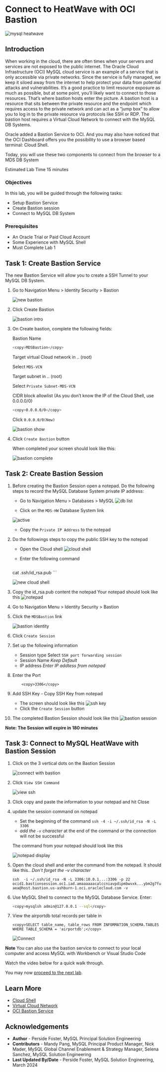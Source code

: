 # Connect to HeatWave with OCI Bastion

![mysql heatwave](./images/mysql-heatwave-logo.jpg "mysql heatwave")

## Introduction

When working in the cloud, there are often times when your servers and services are not exposed to the public internet. The Oracle Cloud Infrastructure (OCI) MySQL cloud service is an example of a service that is only accessible via private networks. Since the service is fully managed, we keep it siloed away from the internet to help protect your data from potential attacks and vulnerabilities. It’s a good practice to limit resource exposure as much as possible, but at some point, you’ll likely want to connect to those resources. That’s where bastion hosts enter the picture. A bastion host is a resource that sits between the private resource and the endpoint which requires access to the private network and can act as a “jump box” to allow you to log in to the private resource via protocols like SSH or RDP.  The bastion host requires a Virtual Cloud Network to connect with the MySQL DB Systems.

Oracle added a Bastion Service to OCI. And you may also have noticed that the OCI Dashboard offers you the possibility to use a browser based terminal: Cloud Shell.

Today, you will use these two components to connect from the browser to a MDS DB System

Estimated Lab Time 15 minutes

### Objectives

In this lab, you will be guided through the following tasks:

- Setup Bastion Service
- Create Bastion session
- Connect to MySQL DB System

### Prerequisites

- An Oracle Trial or Paid Cloud Account
- Some Experience with MySQL Shell
- Must Complete Lab 1

## Task 1: Create Bastion Service

The new Bastion Service will allow you to create a SSH Tunnel to your MySQL DB System.

1. Go to Navigation Menu > Identity Security > Bastion

    ![](./images/bastion-01.png "new bastion ")

2. Click Create Bastion

    ![](./images/bastion-02.png "bastion intro ")

3. On Create bastion, complete the following fields:

    Bastion Name

     ```bash
     <copy>MDSBastion</copy>
     ```

    Target virtual Cloud network in .. (root)

    Select  `MDS-VCN`

    Target subnet in .. (root)

    Select  `Private Subnet-MDS-VCN`

    CIDR block allowlist (As you don’t know the IP of the Cloud Shell, use 0.0.0.0/0)

     ```bash
     <copy>0.0.0.0/0</copy>
     ```

    Click `0.0.0.0/0(New)`

     ![](./images/bastion-03.png "bastion show ")

4. Click `Create Bastion` button

    When completed your screen should look like this:

    ![](./images/bastion-04.png "bastion complete ")

## Task 2: Create Bastion Session

1. Before creating the Bastion Session open a notepad. Do the following steps to record the MySQL Database System private IP address:

    - Go to Navigation Menu > Databases > MySQL
     ![](./images/db-list.png "db list")

    - Click on the `MDS-HW` Database System link

     ![](./images/db-active.png "active ")

    - Copy the `Private IP Address` to the notepad

2. Do the followings steps to copy  the public SSH key to the  notepad

    - Open the Cloud shell
     ![](./images/cloudshell-10.png "cloud shell")

    - Enter the following command
        ```bash

     <copy>cat .ssh/id_rsa.pub</copy>
        ```

    ![](./images/cloudshell-11.png "new cloud shell")

3. Copy the id_rsa.pub content the notepad
        Your notepad should look like this
    ![](./images/notepad1.png "notepad ")  

4. Go to Navigation Menu > Identity Security > Bastion

5. Click the `MDSBastion` link

     ![](./images/bastion-05.png "bastion identity ")

6. Click `Create Session`

7. Set up the following information
    - Session type
      Select `SSH port forwarding session`
    - Session Name
        *Keep Default*
    - IP address
        *Enter IP addtess from notepad*

8. Enter the Port

    ```
        <copy>3306</copy>
    ```

9. Add SSH Key -  Copy SSH Key from notepad
    - The screen should look like this
    ![](./images/bastion-06.png "ssh key ")
    - Click the `Create Session` button
10. The completed Bastion Session should look like this
    ![](./images/bastion-07.png "bastion session ")

**Note: The Session will expire in 180 minutes**

## Task 3: Connect to MySQL HeatWave with Bastion Session

1. Click on the 3 vertical dots on the Bastion Session

    ![](./images/bastion-08.png "connect with bastion ")

2. Click `View SSH Command`  

    ![](./images/bastion-09.png "view ssh ")

3. Click copy and paste the information to your notepad and hit Close

4. update the session command on notepad
    - Set the beginning of the command `ssh -4 -i ~/.ssh/id_rsa -N -L 3306`
    - *add the `-v` character* at the end of the command or the connection will not be successful

    The command from your notepad should look like this

    ![](./images/notepad2.png "notepad display")

5. Open the cloud shell and enter the command from the notepad. It should like this..
    *Don't forget the -v  character*

    `ssh  -i ~/.ssh/id_rsa -N -L 3306:10.0.1...:3306 -p 22 ocid1.bastionsession.oc1.iad.amaaaaaacalccniavpdipmbwvxk...ybm2g7fuaea@host.bastion.us-ashburn-1.oci.oraclecloud.com -v`

6. Use MySQL Shell to connect to the MySQL Database Service. Enter:

     ```bash
     <copy>mysqlsh admin@127.0.0.1 --sql</copy>
     ```

7. View  the airportdb total records per table in

    ```
    <copy>SELECT table_name, table_rows FROM INFORMATION_SCHEMA.TABLES WHERE TABLE_SCHEMA = 'airportdb';</copy>
    ```

    ![Connect](./images/airport-db-view02.png "view arportdb ")

**Note** You can also use  the bastion service to connect to your local computer and access  MySQL  with Workbench or Visual Studio Code

Watch the video below for a quick walk through.

[](youtube:3R0DBBer26E)

You may now [proceed to the next lab](#next).

## Learn More

- [Cloud Shell](https://www.oracle.com/devops/cloud-shell/?source=:so:ch:or:awr::::Sc)
- [Virtual Cloud Network](https://docs.oracle.com/en-us/iaas/Content/Network/Concepts/overview.htm)
- [OCI Bastion Service](https://docs.public.oneportal.content.oci.oraclecloud.com/en-us/iaas/Content/Bastion/Tasks/connectingtosessions.htm)

## Acknowledgements

- **Author** - Perside Foster, MySQL Principal Solution Engineering
- **Contributors** - Mandy Pang, MySQL Principal Product Manager,  Nick Mader, MySQL Global Channel Enablement & Strategy Manager, Selena Sanchez, MySQL Solution Engineering
- **Last Updated By/Date** - Perside Foster, MySQL Solution Engineering, March 2024
